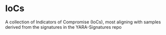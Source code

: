 # IoCs
A collection of Indicators of Compromise (IoCs), most aligning with samples derived from the signatures in the YARA-Signatures repo
